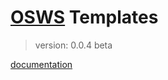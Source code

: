 # [OSWS](https://github.com/OSWS) Templates
> version: 0.0.4 beta

[documentation](https://github.com/OSWS/OSWS-Templates/wiki)